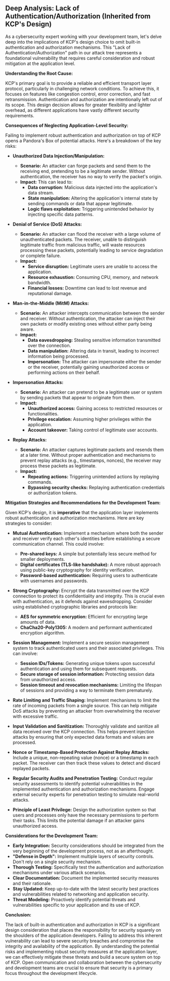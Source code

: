 ## Deep Analysis: Lack of Authentication/Authorization (Inherited from KCP's Design)

As a cybersecurity expert working with your development team, let's delve deep into the implications of KCP's design choice to omit built-in authentication and authorization mechanisms. This "Lack of Authentication/Authorization" path in our attack tree represents a foundational vulnerability that requires careful consideration and robust mitigation at the application level.

**Understanding the Root Cause:**

KCP's primary goal is to provide a reliable and efficient transport layer protocol, particularly in challenging network conditions. To achieve this, it focuses on features like congestion control, error correction, and fast retransmission. Authentication and authorization are intentionally left out of its scope. This design decision allows for greater flexibility and lighter overhead, as different applications have vastly different security requirements.

**Consequences of Neglecting Application-Level Security:**

Failing to implement robust authentication and authorization on top of KCP opens a Pandora's Box of potential attacks. Here's a breakdown of the key risks:

* **Unauthorized Data Injection/Manipulation:**
    * **Scenario:** An attacker can forge packets and send them to the receiving end, pretending to be a legitimate sender. Without authentication, the receiver has no way to verify the packet's origin.
    * **Impact:** This can lead to:
        * **Data corruption:**  Malicious data injected into the application's data stream.
        * **State manipulation:**  Altering the application's internal state by sending commands or data that appear legitimate.
        * **Logic flaws exploitation:** Triggering unintended behavior by injecting specific data patterns.

* **Denial of Service (DoS) Attacks:**
    * **Scenario:** An attacker can flood the receiver with a large volume of unauthenticated packets. The receiver, unable to distinguish legitimate traffic from malicious traffic, will waste resources processing these packets, potentially leading to service degradation or complete failure.
    * **Impact:**
        * **Service disruption:**  Legitimate users are unable to access the application.
        * **Resource exhaustion:**  Consuming CPU, memory, and network bandwidth.
        * **Financial losses:**  Downtime can lead to lost revenue and reputational damage.

* **Man-in-the-Middle (MitM) Attacks:**
    * **Scenario:** An attacker intercepts communication between the sender and receiver. Without authentication, the attacker can inject their own packets or modify existing ones without either party being aware.
    * **Impact:**
        * **Data eavesdropping:**  Stealing sensitive information transmitted over the connection.
        * **Data manipulation:**  Altering data in transit, leading to incorrect information being processed.
        * **Impersonation:**  The attacker can impersonate either the sender or the receiver, potentially gaining unauthorized access or performing actions on their behalf.

* **Impersonation Attacks:**
    * **Scenario:** An attacker can pretend to be a legitimate user or system by sending packets that appear to originate from them.
    * **Impact:**
        * **Unauthorized access:**  Gaining access to restricted resources or functionalities.
        * **Privilege escalation:**  Assuming higher privileges within the application.
        * **Account takeover:**  Taking control of legitimate user accounts.

* **Replay Attacks:**
    * **Scenario:** An attacker captures legitimate packets and resends them at a later time. Without proper authentication and mechanisms to prevent replay attacks (e.g., timestamps, nonces), the receiver may process these packets as legitimate.
    * **Impact:**
        * **Repeating actions:**  Triggering unintended actions by replaying commands.
        * **Bypassing security checks:**  Replaying authentication credentials or authorization tokens.

**Mitigation Strategies and Recommendations for the Development Team:**

Given KCP's design, it is **imperative** that the application layer implements robust authentication and authorization mechanisms. Here are key strategies to consider:

* **Mutual Authentication:** Implement a mechanism where both the sender and receiver verify each other's identities before establishing a secure communication channel. This could involve:
    * **Pre-shared keys:** A simple but potentially less secure method for smaller deployments.
    * **Digital certificates (TLS-like handshake):** A more robust approach using public-key cryptography for identity verification.
    * **Password-based authentication:** Requiring users to authenticate with usernames and passwords.

* **Strong Cryptography:** Encrypt the data transmitted over the KCP connection to protect its confidentiality and integrity. This is crucial even with authentication, as it defends against eavesdropping. Consider using established cryptographic libraries and protocols like:
    * **AES for symmetric encryption:**  Efficient for encrypting large amounts of data.
    * **ChaCha20-Poly1305:** A modern and performant authenticated encryption algorithm.

* **Session Management:** Implement a secure session management system to track authenticated users and their associated privileges. This can involve:
    * **Session IDs/Tokens:**  Generating unique tokens upon successful authentication and using them for subsequent requests.
    * **Secure storage of session information:** Protecting session data from unauthorized access.
    * **Session timeout and revocation mechanisms:**  Limiting the lifespan of sessions and providing a way to terminate them prematurely.

* **Rate Limiting and Traffic Shaping:** Implement mechanisms to limit the rate of incoming packets from a single source. This can help mitigate DoS attacks by preventing an attacker from overwhelming the receiver with excessive traffic.

* **Input Validation and Sanitization:**  Thoroughly validate and sanitize all data received over the KCP connection. This helps prevent injection attacks by ensuring that only expected data formats and values are processed.

* **Nonce or Timestamp-Based Protection Against Replay Attacks:**  Include a unique, non-repeating value (nonce) or a timestamp in each packet. The receiver can then track these values to detect and discard replayed packets.

* **Regular Security Audits and Penetration Testing:** Conduct regular security assessments to identify potential vulnerabilities in the implemented authentication and authorization mechanisms. Engage external security experts for penetration testing to simulate real-world attacks.

* **Principle of Least Privilege:** Design the authorization system so that users and processes only have the necessary permissions to perform their tasks. This limits the potential damage if an attacker gains unauthorized access.

**Considerations for the Development Team:**

* **Early Integration:**  Security considerations should be integrated from the very beginning of the development process, not as an afterthought.
* **"Defense in Depth":** Implement multiple layers of security controls. Don't rely on a single security mechanism.
* **Thorough Testing:**  Specifically test the authentication and authorization mechanisms under various attack scenarios.
* **Clear Documentation:**  Document the implemented security measures and their rationale.
* **Stay Updated:**  Keep up-to-date with the latest security best practices and vulnerabilities related to networking and application security.
* **Threat Modeling:**  Proactively identify potential threats and vulnerabilities specific to your application and its use of KCP.

**Conclusion:**

The lack of built-in authentication and authorization in KCP is a significant design consideration that places the responsibility for security squarely on the shoulders of the application developers. Failing to address this inherent vulnerability can lead to severe security breaches and compromise the integrity and availability of the application. By understanding the potential risks and implementing robust security measures at the application layer, we can effectively mitigate these threats and build a secure system on top of KCP. Open communication and collaboration between the cybersecurity and development teams are crucial to ensure that security is a primary focus throughout the development lifecycle.
